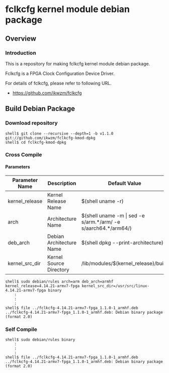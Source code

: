fclkcfg kernel module debian package
====================================================================================

Overview
------------------------------------------------------------------------------------

### Introduction

This is a repository for making fclkcfg kernel module debian package.

Fclkcfg is a FPGA Clock Configuration Device Driver.

For details of fclkcfg, please refer to following URL.

  * https://github.com/ikwzm/fclkcfg

Build Debian Package
------------------------------------------------------------------------------------

### Download repository

```console
shell$ git clone --recursive --depth=1 -b v1.1.0 git://github.com/ikwzm/fclkcfg-kmod-dpkg
shell$ cd fclkcfg-kmod-dpkg
```

### Cross Compile

#### Parameters

| Parameter Name | Description              | Default Value                                                    |
|----------------|--------------------------|------------------------------------------------------------------|
| kernel_release | Kernel Release Name      | $(shell uname -r)                                                |
| arch           | Architecture Name        | $(shell uname -m \| sed -e s/arm.\*/arm/ -e s/aarch64.\*/arm64/) |
| deb_arch       | Debian Architecture Name | $(shell dpkg --print-architecture)                               |
| kernel_src_dir | Kernel Source Directory  | /lib/modules/$(kernel_release)/build                             |


```console
shell$ sudo debian/rules arch=arm deb_arch=armhf kernel_release=4.14.21-armv7-fpga kernel_src_dir=/usr/src/linux-4.14.21-armv7-fpga binary
    :
    :
    :
shell$ file ../fclkcfg-4.14.21-armv7-fpga_1.1.0-1_armhf.deb
../fclkcfg-4.14.21-armv7-fpga_1.1.0-1_armhf.deb: Debian binary package (format 2.0)
```

### Self Compile

```console
shell$ sudo debian/rules binary
    :
    :
    :
shell$ file ../fclkcfg-4.14.21-armv7-fpga_1.1.0-1_armhf.deb
../fclkcfg-4.14.21-armv7-fpga_1.1.0-1_armhf.deb: Debian binary package (format 2.0)
```

